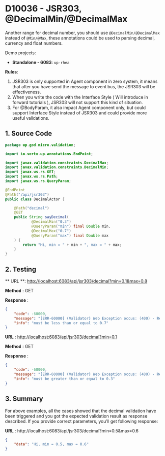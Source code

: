 # D10036 - JSR303, @DecimalMin/@DecimalMax

Another range for decimal number, you should use `@DecimalMin/@DecimalMax` instead of `@Min/@Max`, these annotations
could be used to parsing decimal, currency and float numbers.

Demo projects:

* **Standalone - 6083**: `up-rhea`

**Rules**:

1. JSR303 is only supported in Agent component in zero system, it means that after you have send the message to event
   bus, the JSR303 will be effectiveness.
2. When you write the code with the Interface Style \( Will introduce in forward tutorials \), JSR303 will not support
   this kind of situation.
3. For @BodyParam, it also impact Agent component only, but could support Interface Style instead of JSR303 and could
   provide more useful validations.

## 1. Source Code

```java
package up.god.micro.validation;

import io.vertx.up.annotations.EndPoint;

import javax.validation.constraints.DecimalMax;
import javax.validation.constraints.DecimalMin;
import javax.ws.rs.GET;
import javax.ws.rs.Path;
import javax.ws.rs.QueryParam;

@EndPoint
@Path("/api/jsr303")
public class DecimalActor {

    @Path("decimal")
    @GET
    public String sayDecimal(
            @DecimalMin("0.3")
            @QueryParam("min") final Double min,
            @DecimalMax("0.7")
            @QueryParam("max") final Double max
    ) {
        return "Hi, min = " + min + ", max = " + max;
    }
}
```

## 2. Testing

**
URL **: [http://localhost:6083/api/jsr303/decimal?min=0.1&max=0.8](http://localhost:6083/api/jsr303/decimal?min=0.1&max=0.8)

**Method** : GET

**Response** :

```json
{
    "code": -60000,
    "message": "[ERR-60000] (Validator) Web Exception occus: (400) - Request validation failure, class = class up.god.micro.validation.DecimalActor, method = public java.lang.String up.god.micro.validation.DecimalActor.sayDecimal(java.lang.Double,java.lang.Double), message = must be less than or equal to 0.7.",
    "info": "must be less than or equal to 0.7"
}
```

**URL** : [http://localhost:6083/api/jsr303/decimal?min=0.1](http://localhost:6083/api/jsr303/decimal?min=0.1)

**Method** : GET

**Response** :

```json
{
    "code": -60000,
    "message": "[ERR-60000] (Validator) Web Exception occus: (400) - Request validation failure, class = class up.god.micro.validation.DecimalActor, method = public java.lang.String up.god.micro.validation.DecimalActor.sayDecimal(java.lang.Double,java.lang.Double), message = must be greater than or equal to 0.3.",
    "info": "must be greater than or equal to 0.3"
}
```

## 3. Summary

For above examples, all the cases showed that the decimal validation have been triggered and you got the expected
validation result as response described. If you provide correct parameters, you'll get following response:

**URL** : http://localhost:6083/api/jsr303/decimal?min=0.5&max=0.6

```json
{
    "data": "Hi, min = 0.5, max = 0.6"
}
```



